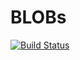 # BLOBs #
[![Build Status](https://img.shields.io/badge/dynamic/xml?color=%2344CC44&label=build&query=%2Fpages%2Fbuild&url=https%3A%2F%2Fblob.ashenm.ml%2Fstatus.xml)](https://blob.ashenm.ml/status.xml)

